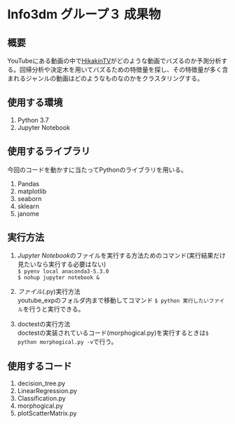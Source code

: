 # Info3dm グループ３ 成果物

## 概要
YouTubeにある動画の中で[HikakinTV](https://www.youtube.com/user/HikakinTV)がどのような動画でバズるのか予測分析する。回帰分析や決定木を用いてバズるための特徴量を探し、その特徴量が多く含まれるジャンルの動画はどのようなものなのかをクラスタリングする。

## 使用する環境
1. Python 3.7
2. Jupyter Notebook

## 使用するライブラリ
今回のコードを動かすに当たってPythonのライブラリを用いる。
1. Pandas
2. matplotlib  
3. seaborn
4. sklearn
5. janome

## 実行方法
1. *Jupyter Notebook*のファイルを実行する方法ためのコマンド(実行結果だけ見たいなら実行する必要はない)  
`$ pyenv local anaconda3-5.3.0`  
`$ nohup jupyter notebook &`  

2. *ファイル*(.py)実行方法  
youtube_expのフォルダ内まで移動してコマンド
`$ python 実行したいファイル`を行うと実行できる。

3. doctestの実行方法  
doctestの実装されているコード(morphogical.py)を実行するときは`$ python morphogical.py -v`で行う。

## 使用するコード
1. decision_tree.py  
2. LinearRegression.py  
3. Classification.py
4. morphogical.py
5. plotScatterMatrix.py
